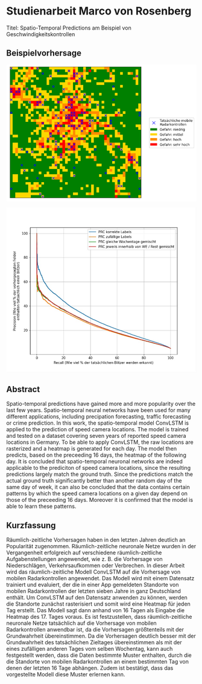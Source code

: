 # Studienarbeit Marco von Rosenberg
Titel: Spatio-Temporal Predictions am Beispiel von Geschwindigkeitskontrollen

## Beispielvorhersage
![Beispielvorhersage](/content/images/Gefahrenstufen.png?raw=true "Beispielvorhersage")

![Precision-Recall-Kurve](/content/images/prc_ugs.jpeg?raw=true "Precision-Recall-Kurve")

## Abstract
Spatio-temporal predictions have gained more and more popularity over the last few years.
Spatio-temporal neural networks have been used for many different applications,
including precipation forecasting, traffic forecasting or crime prediction.
In this work, the spatio-temporal model ConvLSTM is applied to the prediction of speed camera locations.
The model is trained and tested on a dataset covering seven years of reported speed camera locations in Germany.
To be able to apply ConvLSTM, the raw locations are rasterized and a heatmap is generated for each day.
The model then predicts, based on the preceeding 16 days, the heatmap of the following day.
It is concluded that spatio-temporal neuronal networks are indeed applicable to the prediciton of speed camera locations, since the resulting predictions largely match the ground truth.
Since the predictions match the actual ground truth significantly better than another random day of the same day of week, it can also be concluded that the data contains certain patterns by which the speed camera locations on a given day depend on those of the preceeding 16 days.
Moreover it is confirmed that the model is able to learn these patterns.

## Kurzfassung
Räumlich-zeitliche Vorhersagen haben in den letzten Jahren deutlich an Popularität zugenommen.
Räumlich-zeitliche neuronale Netze wurden in der Vergangenheit erfolgreich auf verschiedene räumlich-zeitliche Aufgabenstellungen angewendet, wie z. B. die Vorhersage von Niederschlägen, Verkehrsaufkommen oder Verbrechen.
In dieser Arbeit wird das räumlich-zeitliche Modell ConvLSTM auf die Vorhersage von mobilen Radarkontrollen angewendet.
Das Modell wird mit einem Datensatz trainiert und evaluiert, der die in einer App gemeldeten Standorte von mobilen Radarkontrollen der letzten sieben Jahre in ganz Deutschland enthält.
Um ConvLSTM auf den Datensatz anwenden zu können, werden die Standorte zunächst rasterisiert und somit wird eine Heatmap für jeden Tag erstellt.
Das Modell sagt dann anhand von 16 Tagen als Eingabe die Heatmap des 17. Tages voraus.
Es ist festzustellen, dass räumlich-zeitliche neuronale Netze tatsächlich auf die Vorhersage von mobilen Radarkontrollen anwendbar ist, da die Vorhersagen größtenteils mit der Grundwahrheit übereinstimmen.
Da die Vorhersagen deutlich besser mit der Grundwahrheit des tatsächlichen Zieltages übereinstimmen als mit der eines zufälligen anderen Tages vom selben Wochentag, kann auch festgestellt werden, dass die Daten bestimmte Muster enthalten, durch die die Standorte von mobilen Radarkontrollen an einem bestimmten Tag von denen der letzten 16 Tage abhängen.
Zudem ist bestätigt, dass das vorgestellte Modell diese Muster erlernen kann.
